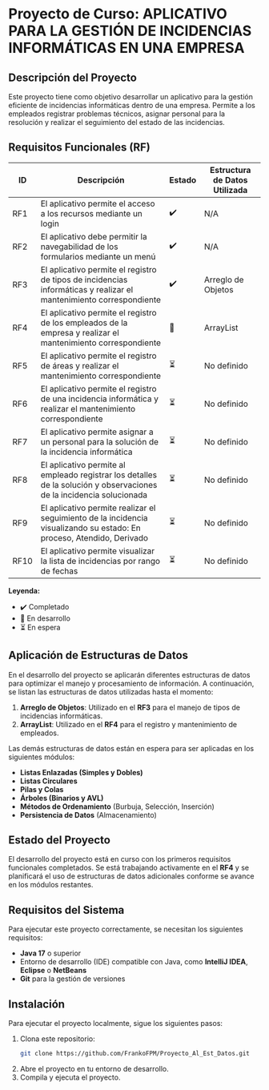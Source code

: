 # Proyecto de Curso: APLICATIVO PARA LA GESTIÓN DE INCIDENCIAS INFORMÁTICAS EN UNA EMPRESA

## Descripción del Proyecto
Este proyecto tiene como objetivo desarrollar un aplicativo para la gestión eficiente de incidencias informáticas dentro de una empresa. Permite a los empleados registrar problemas técnicos, asignar personal para la resolución y realizar el seguimiento del estado de las incidencias.

## Requisitos Funcionales (RF)

| ID  | Descripción                                                                                              | Estado            | Estructura de Datos Utilizada      |
|-----|----------------------------------------------------------------------------------------------------------|-------------------|------------------------------------|
| RF1 | El aplicativo permite el acceso a los recursos mediante un login                                         | ✔️      | N/A                                |
| RF2 | El aplicativo debe permitir la navegabilidad de los formularios mediante un menú                         | ✔️      | N/A                                |
| RF3 | El aplicativo permite el registro de tipos de incidencias informáticas y realizar el mantenimiento correspondiente | ✔️      | Arreglo de Objetos                 |
| RF4 | El aplicativo permite el registro de los empleados de la empresa y realizar el mantenimiento correspondiente | 🔄     | ArrayList                          |
| RF5 | El aplicativo permite el registro de áreas y realizar el mantenimiento correspondiente                   | ⏳         | No definido                         |
| RF6 | El aplicativo permite el registro de una incidencia informática y realizar el mantenimiento correspondiente | ⏳         | No definido                         |
| RF7 | El aplicativo permite asignar a un personal para la solución de la incidencia informática                 | ⏳         | No definido                         |
| RF8 | El aplicativo permite al empleado registrar los detalles de la solución y observaciones de la incidencia solucionada | ⏳         | No definido                         |
| RF9 | El aplicativo permite realizar el seguimiento de la incidencia visualizando su estado: En proceso, Atendido, Derivado | ⏳         | No definido                         |
| RF10| El aplicativo permite visualizar la lista de incidencias por rango de fechas                             | ⏳         | No definido                         |

**Leyenda:**
- ✔️ Completado
- 🔄 En desarrollo
- ⏳ En espera

## Aplicación de Estructuras de Datos

En el desarrollo del proyecto se aplicarán diferentes estructuras de datos para optimizar el manejo y procesamiento de información. A continuación, se listan las estructuras de datos utilizadas hasta el momento:

1. **Arreglo de Objetos**: Utilizado en el **RF3** para el manejo de tipos de incidencias informáticas.
2. **ArrayList**: Utilizado en el **RF4** para el registro y mantenimiento de empleados.

Las demás estructuras de datos están en espera para ser aplicadas en los siguientes módulos:

- **Listas Enlazadas (Simples y Dobles)**
- **Listas Circulares**
- **Pilas y Colas**
- **Árboles (Binarios y AVL)**
- **Métodos de Ordenamiento** (Burbuja, Selección, Inserción)
- **Persistencia de Datos** (Almacenamiento)

## Estado del Proyecto

El desarrollo del proyecto está en curso con los primeros requisitos funcionales completados. Se está trabajando activamente en el **RF4** y se planificará el uso de estructuras de datos adicionales conforme se avance en los módulos restantes.

## Requisitos del Sistema

Para ejecutar este proyecto correctamente, se necesitan los siguientes requisitos:

- **Java 17** o superior
- Entorno de desarrollo (IDE) compatible con Java, como **IntelliJ IDEA**, **Eclipse** o **NetBeans**
- **Git** para la gestión de versiones

## Instalación

Para ejecutar el proyecto localmente, sigue los siguientes pasos:

1. Clona este repositorio:
   ```bash
   git clone https://github.com/FrankoFPM/Proyecto_Al_Est_Datos.git
   ```
2. Abre el proyecto en tu entorno de desarrollo.
3. Compila y ejecuta el proyecto.
